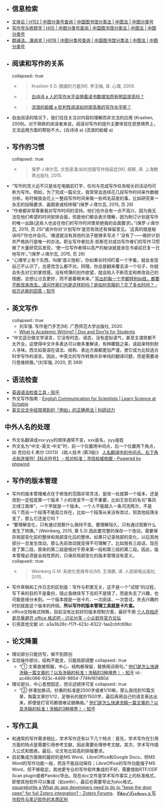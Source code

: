 - ## 信息检索
- [文体论 | H152 | 中图分类号查询 | 中国图书馆分类法 | 中图法 | 中图分类号](https://www.clcindex.com/category/H152/)
- [写作学与修辞学 | H05 | 中图分类号查询 | 中国图书馆分类法 | 中图法 | 中图分类号](https://www.clcindex.com/category/H05/)
- [朗诵法、演讲术 | H019 | 中图分类号查询 | 中国图书馆分类法 | 中图法 | 中图分类号](https://www.clcindex.com/category/H019/)
- ## 阅读和写作的关系
  collapsed:: true
	- >​Krashen S D. 閱讀的力量[M]. 李玉梅, 译. 心理, 2009.
	- >[白诗诗 a 人的写作水平会随着读书数增加而有明显提高吗？](https://www.zhihu.com/question/53811979/answer/137299354)
	- >[流浪的蛤蟆 a 批判性阅读如何提高我的写作水平呢？](https://www.zhihu.com/question/382976458/answer/1113595297)
- 自由阅读的情况下，我们往往关注对内容的理解而非文法的应用 (Krashen, 2009)。对于熟练的阅读者来说，阅读对写作的提升主要体现在思想境界上，文法运用方面的帮助不大。(白诗诗 a) (流浪的蛤蟆 a)
- ## 写作的习惯
  collapsed:: true
	- >​保罗·J·席尔瓦. 文思泉涌:如何克服写作拖延症[M]. 胡颖, 译. 上海教育出版社, 2015.
- “写作的含义远不只是坐在电脑前打字，任何与完成写作任务相关的活动均可称为写作。例如，为了完成一篇论文，我常常会连续花几段写作时间来作数据分析。有时候我会花上一整段写作时间来做一些鸡毛蒜皮的事，比如研究某一杂志的投稿要求、画图表或校样稿”(保罗·J·席尔瓦, 2015, 页 28)
- “作者都非常尊重我对写作时间的坚持。他们也许会有一点不高兴，因为我无法在他们希望的时间安排会面，但是他们都会表示理解，因为制订计划是写作的唯一出路(这些人也会在他们的写作时间里拒绝我的会面要求)。”(保罗·J·席尔瓦, 2015, 页 25)“或许你对‘计划写作’是否有效还有保留意见。‘这真的就是秘诀吗?’你也许会问，‘难道就没有其他的法子能够多写点？’没有了——做好计划并严格执行是唯一的办法。职业写作者拉夫·凯斯在对成功写作者们的写作习惯做了大量研究后发现，‘使一位写作者得以高产的秘诀就是坐在书桌前日复一日地写作’。”(保罗·J·席尔瓦, 2015, 页 26)
- “心理学上有个东西，叫做‘语义饱和’。你如果长时间盯着一个字看，就会发现自己不认识了。总感觉怎么都不对。同理，你总是翻来覆去读一个句子，你就会失去对它的掌控感。没有喷薄的创作欲望，就会陷入不断否定和修改自己的怪圈，总想让过去更好，而不是着眼未来。” [写出的每一个字都特别纠结，都要不断改来改去。请问作家们也是这样的吗？是如何克服的？花了多长时间？ - 哈贝达斯的回答 - 知乎](https://www.zhihu.com/question/439081486/answer/1677038938)
- ## 英文写作
  collapsed:: true
	- ​刘军强. 写作是门手艺[M]. 广西师范大学出版社, 2020.
	- [What Is Academic Writing? | Dos and Don’ts for Students](https://www.scribbr.com/academic-writing/)
- “中文适合做文学语言，它没有时态、语态，没有虚拟语气，甚至主谓宾都不太齐全。这使得中文许多表达可以做多重解读，有种朦胧之美，读起来特别耐人寻味。西文如英语在语法、结构、表达方面都更加严谨，使它成为比较适合科学写作的语言。因此，中英文的写作转换并非单纯的翻译问题，而是需要进行思维转换。”(刘军强, 2020, 页 269)
- ## 语法检查
- [英语语法检查工具 - 知乎](https://zhuanlan.zhihu.com/p/133483530)
- 外文写作指南：[English Communication for Scientists | Learn Science at Scitable](https://www.nature.com/scitable/ebooks/english-communication-for-scientists-14053993/contents/)
- [英文论文中经常用到的「例如」的正确用法 | 科研动力](https://www.howsci.com/such-as-example-eg-ie-etc-etal.html)
## 中外人名的处理
- 外文名翻译成xxx·yyy的顺序通常不变，xxx是名，yyy是姓
- 外文名为“中文-英文-中文”时，前一个位置用中间点，后一个位置用下角点，如 克拉拉·E.希尔 (2013) 《助人技术 (第3版)》 [人名翻译中的中间点、右下角点和连接符|【标点符号】 - 校对标准：寻找权威依据 - Powered by phpwind](http://www.jiaodui.com/bbs/simple/?t9410.html)
- ## 写作的版本管理
- 写作的版本管理难点在于修改的范围非常灵活，是改一处就算一个版本，还是改到一定程度算一个版本？小的改变不一定不重要，比如王安石的名句“春风又绿江南岸”，一个字就是一个版本。一个人不能踏入一条河流两次，不是吗？而且一个段落不能孤立存在，比如一个段落从来没有改过，但其他段落全变了，那么它还是它吗？
- “要理解变化，只有通过观察什么保持不变。要理解恒久，只有通过观察什么发生了转换。” (Weinberg, 2015, 章 5.3) 因此要完整的保存一个改动，需要保存局部变化前的整体和局部变化后的整体。如果只记录局部的变化，以后其他部分一旦发生改动，那么先前改动就变得不可理解了。比如我有三段话，现在改了第二段，原来的第二段是相对于原来第一段和第三段的第二段。因此，版本管理必须是全局性质的，只保存局部变化的版本管理没有意义。
  collapsed:: true
	- >Weinberg G M. 系统化思维导论[M]. 王海鹏, 译. 人民邮电出版社, 2015.
- 写作草稿和工作日志的区别是：写作与积累无关，这不是一个“试错”的过程，写下来的目的不是备份，阻止我继续写下去的不是错了，而是失去了兴趣，也可能是缘分未到。一个版本就是一张卡片、一次阅读、一次尝试，失去兴趣的时刻就是这个版本的终结。**所以写作的版本管理工具就是卡片盒。**
- office文档格式特殊，目前没有比较好的版本控制方案，最好不用 [个人存档还是尽量避开 office 格式吧 - 讨论分享 - 小众软件官方论坛](https://meta.appinn.net/t/topic/31129)
- 引用其他文献
  id:: a3a3b28c-f17f-423c-8322-1aa2cbfc69bc
- ## 论文降重
- 理论部分只能仿写，做不到原创
- 实验操作部分，结构不能变，只能局部调整
  collapsed:: true
	- “① 文章直接照搬，中心、结构都保留，替换用词用句。” [他们是怎么快速洗稿一篇文章的？以及洗稿的标准！洗稿的3种境界！ - 知乎](https://zhuanlan.zhihu.com/p/79302920)
	  id:: ac48c066-923c-4468-9854-774fe161480d
- 理论部分，中心思想固定，但论述顺序可变
  collapsed:: true
	- “② 拼凑加换词。抄袭的标准是2500字或者1/10嘛，那么我找到10篇文章，每篇文章抄1/12，足够长的就抄1500字，最后再用自己的语言表达出来，即便是打官司都很难证据确凿。” [他们是怎么快速洗稿一篇文章的？以及洗稿的标准！洗稿的3种境界！ - 知乎](https://zhuanlan.zhihu.com/p/79302920)
- ## 写作工具
- ​和通常的写作需求相比，学术写作还有以下几个特点：首先，学术写作在引用方面的特点是需要引用参考文献，因此需要处理参考文献。其次，学术写作插入公式和图表。最后，论文有比较高的排版要求。
- ​目前集成方面做的最好的是MS Word、LibreOffice和Google Docs，但MS Word的写作功能一般，而且不能自动保存；LibreOffice的写作功能强于MS Word，但不够稳定。其他更专业的写作软件集成的不好，需要借助RTF/ODF Scan plugin或者Pandoc导出。现在doc文件是学术写作事实上的标准格式，即使其他软件可以集成（如zettlr），最后也需要导出为doc格式。[squarebottle a What do app developers need to do to "keep the door open" for full Zotero integration? - Zotero Forums](https://forums.zotero.org/discussion/83854/what-do-app-developers-need-to-do-to-keep-the-door-open-for-full-zotero-integration)、[𝓒𝓱𝓲𝓮𝓯 𝓣𝓸𝓻𝓽𝓾𝓻𝓮𝓻 a 写作软件与笔记软件的本质区别](https://www.yuque.com/deerain/gannbs/bzoyql#aO0gt)